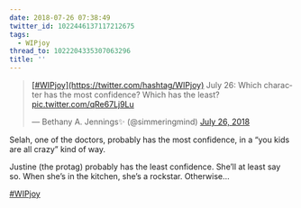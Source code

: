 ```yaml
---
date: 2018-07-26 07:38:49
twitter_id: 1022446137117212675
tags:
  - WIPjoy
thread_to: 1022204335307063296
title: ''
---
```


<blockquote class="twitter-tweet"><p lang="en" dir="ltr"><a href="https://twitter.com/hashtag/WIPjoy?src=hash&amp;ref_src=twsrc%5Etfw">[#WIPjoy](https://twitter.com/hashtag/WIPjoy)</a> July 26: Which character has the most confidence? Which has the least? <a href="https://t.co/qRe67Lj9Lu">pic.twitter.com/qRe67Lj9Lu</a></p>&mdash; Bethany A. Jennings✨ (@simmeringmind) <a href="https://twitter.com/simmeringmind/status/1022330825961103360?ref_src=twsrc%5Etfw">July 26, 2018</a></blockquote>
<script async src="https://platform.twitter.com/widgets.js" charset="utf-8"></script>

Selah, one of the doctors, probably has the most confidence, in a “you kids are all crazy” kind of way.

Justine (the protag) probably has the least confidence. She’ll at least say so. When she’s in the kitchen, she’s a rockstar. Otherwise…

[#WIPjoy](https://twitter.com/hashtag/WIPjoy)
